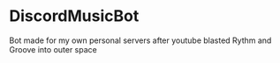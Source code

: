 # DiscordMusicBot
Bot made for my own personal servers after youtube blasted Rythm and Groove into outer space
